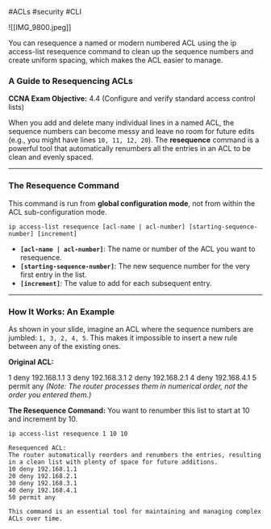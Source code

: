 #ACLs #security #CLI 

![[IMG_9800.jpeg]]


You can resequence a named or modern numbered ACL using the ip access-list resequence command to clean up the sequence numbers and create uniform spacing, which makes the ACL easier to manage.
### A Guide to Resequencing ACLs

**CCNA Exam Objective:** 4.4 (Configure and verify standard access control lists)

When you add and delete many individual lines in a named ACL, the sequence numbers can become messy and leave no room for future edits (e.g., you might have lines `10, 11, 12, 20`). The **resequence** command is a powerful tool that automatically renumbers all the entries in an ACL to be clean and evenly spaced.

***

### The Resequence Command

This command is run from **global configuration mode**, not from within the ACL sub-configuration mode.

`ip access-list resequence [acl-name | acl-number] [starting-sequence-number] [increment]`

* **`[acl-name | acl-number]`**: The name or number of the ACL you want to resequence.
* **`[starting-sequence-number]`**: The new sequence number for the very first entry in the list.
* **`[increment]`**: The value to add for each subsequent entry.

---

### How It Works: An Example

As shown in your slide, imagine an ACL where the sequence numbers are jumbled: `1, 3, 2, 4, 5`. This makes it impossible to insert a new rule between any of the existing ones.

**Original ACL:**

1 deny 192.168.1.1
3 deny 192.168.3.1
2 deny 192.168.2.1
4 deny 192.168.4.1
5 permit any
*(Note: The router processes them in numerical order, not the order you entered them.)*

**The Resequence Command:**
You want to renumber this list to start at 10 and increment by 10.
```cisco
ip access-list resequence 1 10 10

Resequenced ACL:
The router automatically reorders and renumbers the entries, resulting in a clean list with plenty of space for future additions.
10 deny 192.168.1.1
20 deny 192.168.2.1
30 deny 192.168.3.1
40 deny 192.168.4.1
50 permit any

This command is an essential tool for maintaining and managing complex ACLs over time.

